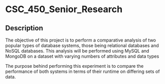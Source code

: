 # CSC_450_Senior_Research

 ## Description

The objective of this project is to perform a comparative analysis
of two popular types of database systems, those being relational
databases and NoSQL databases. This analysis will be performed using 
MySQL and MongoDB on a dataset with varying numbers of attributes and data types

The purpose behind performing this experiment is to compare the performance of both 
systems in terms of their runtime on differing sets of data.
